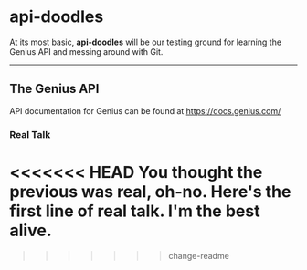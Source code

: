# api-doodles

At its most basic, **api-doodles** will be our testing ground for learning the
Genius API and messing around with Git.

----

## The Genius API

API documentation for Genius can be found at https://docs.genius.com/

### Real Talk

<<<<<<< HEAD
You thought the previous was **real**, oh-no. Here's the first line of real talk. I'm the best alive.
=======

>>>>>>> change-readme
